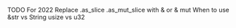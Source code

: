 

TODO For 2022
Replace .as_slice .as_mut_slice with & or & mut
When to use &str vs String
usize vs u32
